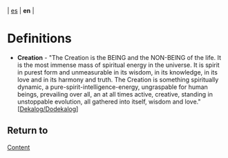 | [es](../español/definiciones.md) | **en** |
 
# Definitions

- **Creation** - "The Creation is the BEING and the NON-BElNG of the life. It is the most immense mass of spiritual energy in the universe. It is spirit in purest form and unmeasurable in its wisdom, in its knowledge, in its love and in its harmony and truth. The Creation is something spiritually dynamic, a pure-spirit-intelligence-energy, ungraspable for human beings, prevailing over all, an at all times active, creative, standing in unstoppable evolution, all gathered into itself, wisdom and love." [[Dekalog/Dodekalog](./references.md#DD)]

## Return to

[Content](./content.md)

